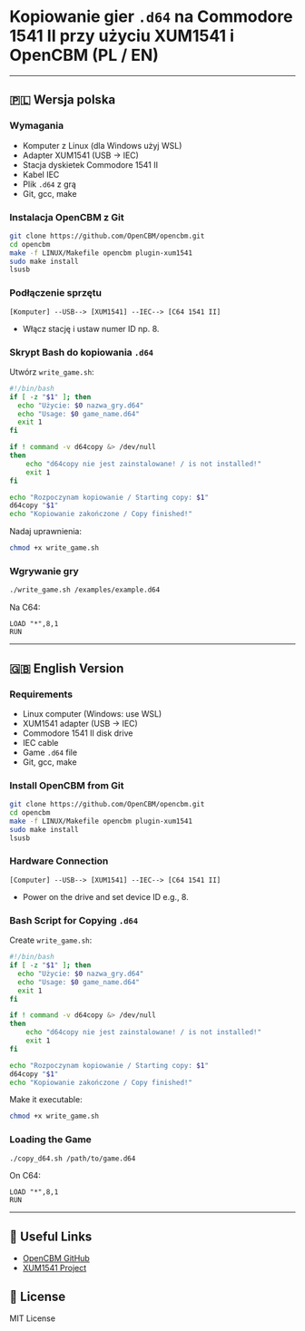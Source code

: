 # Kopiowanie gier `.d64` na Commodore 1541 II przy użyciu XUM1541 i OpenCBM (PL / EN)

---

## 🇵🇱 Wersja polska

### Wymagania
- Komputer z Linux (dla Windows użyj WSL)
- Adapter XUM1541 (USB → IEC)
- Stacja dyskietek Commodore 1541 II
- Kabel IEC
- Plik `.d64` z grą
- Git, gcc, make

### Instalacja OpenCBM z Git
```bash
git clone https://github.com/OpenCBM/opencbm.git
cd opencbm
make -f LINUX/Makefile opencbm plugin-xum1541
sudo make install
lsusb
```

### Podłączenie sprzętu
```
[Komputer] --USB--> [XUM1541] --IEC--> [C64 1541 II]
```
- Włącz stację i ustaw numer ID np. 8.

### Skrypt Bash do kopiowania `.d64`
Utwórz `write_game.sh`:
```bash
#!/bin/bash
if [ -z "$1" ]; then
  echo "Użycie: $0 nazwa_gry.d64"
  echo "Usage: $0 game_name.d64"
  exit 1
fi

if ! command -v d64copy &> /dev/null
then
    echo "d64copy nie jest zainstalowane! / is not installed!"
    exit 1
fi

echo "Rozpoczynam kopiowanie / Starting copy: $1"
d64copy "$1"
echo "Kopiowanie zakończone / Copy finished!"
```
Nadaj uprawnienia:
```bash
chmod +x write_game.sh
```

### Wgrywanie gry
```bash
./write_game.sh /examples/example.d64
```
Na C64:
```basic
LOAD "*",8,1
RUN
```

---

## 🇬🇧 English Version

### Requirements
- Linux computer (Windows: use WSL)
- XUM1541 adapter (USB → IEC)
- Commodore 1541 II disk drive
- IEC cable
- Game `.d64` file
- Git, gcc, make

### Install OpenCBM from Git
```bash
git clone https://github.com/OpenCBM/opencbm.git
cd opencbm
make -f LINUX/Makefile opencbm plugin-xum1541
sudo make install
lsusb
```

### Hardware Connection
```
[Computer] --USB--> [XUM1541] --IEC--> [C64 1541 II]
```
- Power on the drive and set device ID e.g., 8.

### Bash Script for Copying `.d64`
Create `write_game.sh`:
```bash
#!/bin/bash
if [ -z "$1" ]; then
  echo "Użycie: $0 nazwa_gry.d64"
  echo "Usage: $0 game_name.d64"
  exit 1
fi

if ! command -v d64copy &> /dev/null
then
    echo "d64copy nie jest zainstalowane! / is not installed!"
    exit 1
fi

echo "Rozpoczynam kopiowanie / Starting copy: $1"
d64copy "$1"
echo "Kopiowanie zakończone / Copy finished!"
```
Make it executable:
```bash
chmod +x write_game.sh
```

### Loading the Game
```bash
./copy_d64.sh /path/to/game.d64
```
On C64:
```basic
LOAD "*",8,1
RUN
```

---

## 🔗 Useful Links
- [OpenCBM GitHub](https://github.com/OpenCBM/opencbm)
- [XUM1541 Project](https://www.busware.de/xum1541/)

## 📝 License
MIT License

